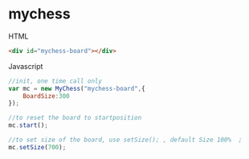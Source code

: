 # mychess

HTML
```html
<div id="mychess-board"></div>
```
Javascript
```js
//init, one time call only
var mc = new MyChess("mychess-board",{
	BoardSize:300
});

//to reset the board to startposition
mc.start();

//to set size of the board, use setSize(); , default Size 100%	;
mc.setSize(700);
```